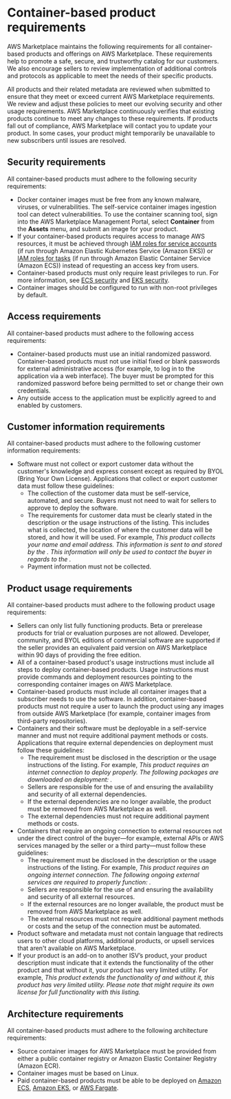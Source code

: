 # Container\-based product requirements<a name="container-product-policies"></a>

AWS Marketplace maintains the following requirements for all container\-based products and offerings on AWS Marketplace\. These requirements help to promote a safe, secure, and trustworthy catalog for our customers\. We also encourage sellers to review implementation of additional controls and protocols as applicable to meet the needs of their specific products\.

All products and their related metadata are reviewed when submitted to ensure that they meet or exceed current AWS Marketplace requirements\. We review and adjust these policies to meet our evolving security and other usage requirements\. AWS Marketplace continuously verifies that existing products continue to meet any changes to these requirements\. If products fall out of compliance, AWS Marketplace will contact you to update your product\. In some cases, your product might temporarily be unavailable to new subscribers until issues are resolved\.

## Security requirements<a name="container-security-requirements"></a>

 All container\-based products must adhere to the following security requirements:
+ Docker container images must be free from any known malware, viruses, or vulnerabilities\. The self\-service container images ingestion tool can detect vulnerabilities\. To use the container scanning tool, sign into the AWS Marketplace Management Portal, select **Container** from the **Assets** menu, and submit an image for your product\.
+ If your container\-based products requires access to manage AWS resources, it must be achieved through [IAM roles for service accounts](https://docs.aws.amazon.com/eks/latest/userguide/iam-roles-for-service-accounts.html) \(if run through Amazon Elastic Kubernetes Service \(Amazon EKS\)\) or [IAM roles for tasks](https://docs.aws.amazon.com/AmazonECS/latest/developerguide/task-iam-roles.html) \(if run through Amazon Elastic Container Service \(Amazon ECS\)\) instead of requesting an access key from users\.
+ Container\-based products must only require least privileges to run\. For more information, see [ECS security](https://docs.aws.amazon.com/AmazonECS/latest/developerguide/security.html) and [EKS security](https://docs.aws.amazon.com/eks/latest/userguide/security.html)\.
+ Container images should be configured to run with non\-root privileges by default\.

## Access requirements<a name="container-accessibility-requirements"></a>

 All container\-based products must adhere to the following access requirements: 
+ Container\-based products must use an initial randomized password\. Container\-based products must not use initial fixed or blank passwords for external administrative access \(for example, to log in to the application via a web interface\)\. The buyer must be prompted for this randomized password before being permitted to set or change their own credentials\.
+ Any outside access to the application must be explicitly agreed to and enabled by customers\.

## Customer information requirements<a name="container-customer-info-requirements"></a>

 All container\-based products must adhere to the following customer information requirements: 
+ Software must not collect or export customer data without the customer's knowledge and express consent except as required by BYOL \(Bring Your Own License\)\. Applications that collect or export customer data must follow these guidelines: 
  + The collection of the customer data must be self\-service, automated, and secure\. Buyers must not need to wait for sellers to approve to deploy the software\. 
  + The requirements for customer data must be clearly stated in the description or the usage instructions of the listing\. This includes what is collected, the location of where the customer data will be stored, and how it will be used\. For example, *This product collects your name and email address\. This information is sent to and stored by the <company name>\. This information will only be used to contact the buyer in regards to the <product name>\.* 
  + Payment information must not be collected\.

## Product usage requirements<a name="container-usage-requirements"></a>

 All container\-based products must adhere to the following product usage requirements: 
+ Sellers can only list fully functioning products\. Beta or prerelease products for trial or evaluation purposes are not allowed\. Developer, community, and BYOL editions of commercial software are supported if the seller provides an equivalent paid version on AWS Marketplace within 90 days of providing the free edition\.
+ All of a container\-based product's usage instructions must include all steps to deploy container\-based products\. Usage instructions must provide commands and deployment resources pointing to the corresponding container images on AWS Marketplace\.
+ Container\-based products must include all container images that a subscriber needs to use the software\. In addition, container\-based products must not require a user to launch the product using any images from outside AWS Marketplace \(for example, container images from third\-party repositories\)\.
+ Containers and their software must be deployable in a self\-service manner and must not require additional payment methods or costs\. Applications that require external dependencies on deployment must follow these guidelines:
  + The requirement must be disclosed in the description or the usage instructions of the listing\. For example, *This product requires an internet connection to deploy properly\. The following packages are downloaded on deployment: <list of package>\.* 
  + Sellers are responsible for the use of and ensuring the availability and security of all external dependencies\. 
  + If the external dependencies are no longer available, the product must be removed from AWS Marketplace as well\. 
  + The external dependencies must not require additional payment methods or costs\.
+ Containers that require an ongoing connection to external resources not under the direct control of the buyer—for example, external APIs or AWS services managed by the seller or a third party—must follow these guidelines:
  + The requirement must be disclosed in the description or the usage instructions of the listing\. For example, *This product requires an ongoing internet connection\. The following ongoing external services are required to properly function: <list of resources>\.* 
  + Sellers are responsible for the use of and ensuring the availability and security of all external resources\.
  + If the external resources are no longer available, the product must be removed from AWS Marketplace as well\.
  + The external resources must not require additional payment methods or costs and the setup of the connection must be automated\.
+ Product software and metadata must not contain language that redirects users to other cloud platforms, additional products, or upsell services that aren't available on AWS Marketplace\.
+ If your product is an add\-on to another ISV’s product, your product description must indicate that it extends the functionality of the other product and that without it, your product has very limited utility\. For example, *This product extends the functionality of <product name> and without it, this product has very limited utility\. Please note that <product name> might require its own license for full functionality with this listing\.*

## Architecture requirements<a name="container-architecture-requirements"></a>

 All container\-based products must adhere to the following architecture requirements: 
+ Source container images for AWS Marketplace must be provided from either a public container registry or Amazon Elastic Container Registry \(Amazon ECR\)\.
+ Container images must be based on Linux\.
+ Paid container\-based products must be able to be deployed on [Amazon ECS](https://docs.aws.amazon.com/AmazonECS/latest/developerguide/Welcome.html), [Amazon EKS](https://docs.aws.amazon.com/eks/latest/userguide/what-is-eks.html), or [AWS Fargate](https://docs.aws.amazon.com/AmazonECS/latest/userguide/what-is-fargate.html)\.
